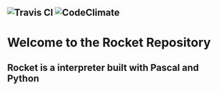 ![Travis CI](https://travis-ci.org/kezlo/rocket.svg?branch=master) 
![CodeClimate](https://codeclimate.com/github/kezlo/rocket.svg?branch=master)
---

# Welcome to the Rocket Repository

## Rocket is a interpreter built with Pascal and Python
